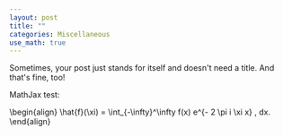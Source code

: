 ```yaml
---
layout: post
title: ""
categories: Miscellaneous
use_math: true
---
```

Sometimes, your post just stands for itself and doesn't need a title. And that's fine, too!

MathJax test:

\begin{align}
\hat{f}(\xi) = \int_{-\infty}^\infty f(x) e^{- 2 \pi i \xi x} \, dx.
\end{align}
